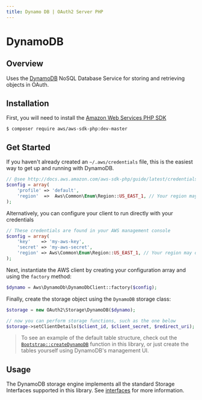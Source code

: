 ```yaml
---
title: Dynamo DB | OAuth2 Server PHP
---
```


# DynamoDB

## Overview

Uses the [DynamoDB](http://aws.amazon.com/dynamodb/) NoSQL Database Service for storing and retrieving objects in OAuth.

## Installation

First, you will need to install the [Amazon Web Services PHP SDK](https://github.com/aws/aws-sdk-php)

```text
$ composer require aws/aws-sdk-php:dev-master
```

>

## Get Started

If you haven't already created an `~/.aws/credentials` file, this is the easiest way to get up and running with DynamoDB.


```php
// @see http://docs.aws.amazon.com/aws-sdk-php/guide/latest/credentials.html#credential-profiles
$config = array(
	'profile' => 'default',
	'region'  =>  Aws\Common\Enum\Region::US_EAST_1, // Your region may differ
);
```

Alternatively, you can configure your client to run directly with your credentials

```php
// These credentials are found in your AWS management console
$config = array(
	'key'	 => 'my-aws-key',
	'secret' => 'my-aws-secret',
	'region' => Aws\Common\Enum\Region::US_EAST_1, // Your region may differ
);
```

Next, instantiate the AWS client by creating your configuration array and using the `factory` method:

```php
$dynamo = Aws\DynamoDb\DynamoDbClient::factory($config);

```

Finally, create the storage object using the `DynamoDB` storage class:

```php
$storage = new OAuth2\Storage\DynamoDB($dynamo);

// now you can perform storage functions, such as the one below
$storage->setClientDetails($client_id, $client_secret, $redirect_uri);
```

> To see an example of the default table structure, check out the [`Bootstrap::createDynamoDB`](https://github.com/bshaffer/oauth2-server-php/blob/develop/test/lib/OAuth2/Storage/Bootstrap.php#L519) function in this library, or just create the tables yourself using DynamoDB's management UI.

## Usage

The DynamoDB storage engine implements all the standard Storage Interfaces supported
in this library.  See [interfaces](../custom) for more information.